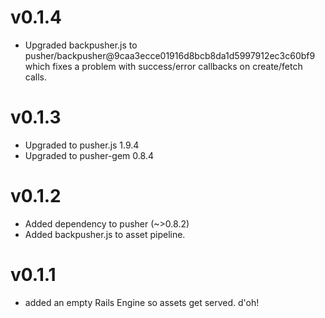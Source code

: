 v0.1.4
======
- Upgraded backpusher.js to pusher/backpusher@9caa3ecce01916d8bcb8da1d5997912ec3c60bf9 which fixes a problem with success/error callbacks on create/fetch calls.

v0.1.3
======
- Upgraded to pusher.js 1.9.4
- Upgraded to pusher-gem 0.8.4

v0.1.2
======
- Added dependency to pusher (~>0.8.2)
- Added backpusher.js to asset pipeline.

v0.1.1
======
- added an empty Rails Engine so assets get served. d'oh!
